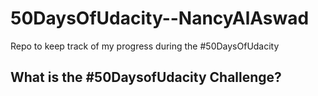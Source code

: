 

# 50DaysOfUdacity--NancyAlAswad

Repo to keep track of my progress during the #50DaysOfUdacity



## What is the #50DaysofUdacity Challenge?
